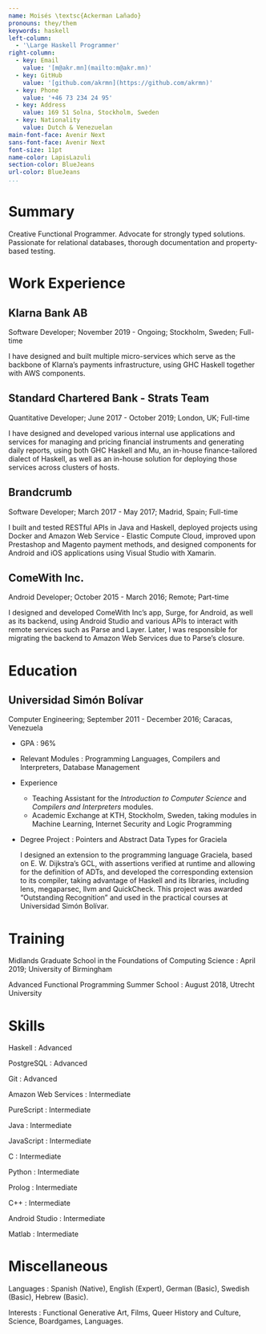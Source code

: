 ```yaml
---
name: Moisés \textsc{Ackerman Lañado}
pronouns: they/them
keywords: haskell
left-column:
  - '\Large Haskell Programmer'
right-column:
  - key: Email
    value: '[m@akr.mn](mailto:m@akr.mn)'
  - key: GitHub
    value: '[github.com/akrmn](https://github.com/akrmn)'
  - key: Phone
    value: '+46 73 234 24 95'
  - key: Address
    value: 169 51 Solna, Stockholm, Sweden
  - key: Nationality
    value: Dutch & Venezuelan
main-font-face: Avenir Next
sans-font-face: Avenir Next
font-size: 11pt
name-color: LapisLazuli
section-color: BlueJeans
url-color: BlueJeans
...
```


# Summary

Creative Functional Programmer. Advocate for strongly typed solutions.
Passionate for relational databases, thorough documentation and
property-based testing.

# Work Experience

## Klarna Bank AB

Software Developer; November 2019 - Ongoing; Stockholm, Sweden; Full-time

I have designed and built multiple micro-services which serve as the backbone of Klarna’s payments infrastructure, using GHC Haskell together with AWS components.

## Standard Chartered Bank - Strats Team

Quantitative Developer; June 2017 - October 2019; London, UK; Full-time

I have designed and developed various internal use applications and services for managing and pricing financial instruments and generating daily reports, using both GHC Haskell and Mu, an in-house finance-tailored dialect of Haskell, as well as an in-house solution for deploying those services across clusters of hosts.

## Brandcrumb

Software Developer; March 2017 - May 2017; Madrid, Spain; Full-time

I built and tested RESTful APIs in Java and Haskell, deployed projects using Docker and Amazon Web Service - Elastic Compute Cloud, improved upon Prestashop and Magento payment methods, and designed components for Android and iOS applications using Visual Studio with Xamarin.


## ComeWith Inc.

Android Developer; October 2015 - March 2016; Remote; Part-time

I designed and developed ComeWith Inc’s app, Surge, for Android, as well as its backend, using Android Studio and various APIs to interact with remote services such as Parse and Layer. Later, I was responsible for migrating the backend to Amazon Web Services due to Parse’s closure.


# Education

## Universidad Simón Bolívar

Computer Engineering; September 2011 - December 2016; Caracas, Venezuela

-   GPA
    :   96%

-   Relevant Modules
    :   Programming Languages, Compilers and Interpreters, Database Management

-   Experience
    -   Teaching Assistant for the _Introduction to Computer Science_ and
      _Compilers and Interpreters_ modules.
    -   Academic Exchange at KTH, Stockholm, Sweden, taking modules in Machine Learning, Internet Security and Logic Programming

-   Degree Project
     : Pointers and Abstract Data Types for Graciela

     I designed an extension to the programming language Graciela, based on E. W. Dijkstra’s GCL, with assertions verified at runtime and allowing for the definition of ADTs, and developed the corresponding extension to its compiler, taking advantage of Haskell and its libraries, including lens, megaparsec, llvm and QuickCheck. This project was awarded “Outstanding Recognition”  and used in the practical courses at Universidad Simón Bolívar.

# Training

Midlands Graduate School in the Foundations of Computing Science
: April 2019; University of Birmingham

Advanced Functional Programming Summer School
: August 2018, Utrecht University

# Skills
Haskell
: Advanced

PostgreSQL
: Advanced

Git
: Advanced

Amazon Web Services
: Intermediate

PureScript
: Intermediate

Java
: Intermediate

JavaScript
: Intermediate

C
: Intermediate

Python
: Intermediate

Prolog
: Intermediate

C++
: Intermediate

Android Studio
: Intermediate

Matlab
: Intermediate

# Miscellaneous

Languages
: Spanish (Native), English (Expert), German (Basic), Swedish (Basic), Hebrew (Basic).

Interests
: Functional Generative Art, Films, Queer History and Culture, Science, Boardgames, Languages.
